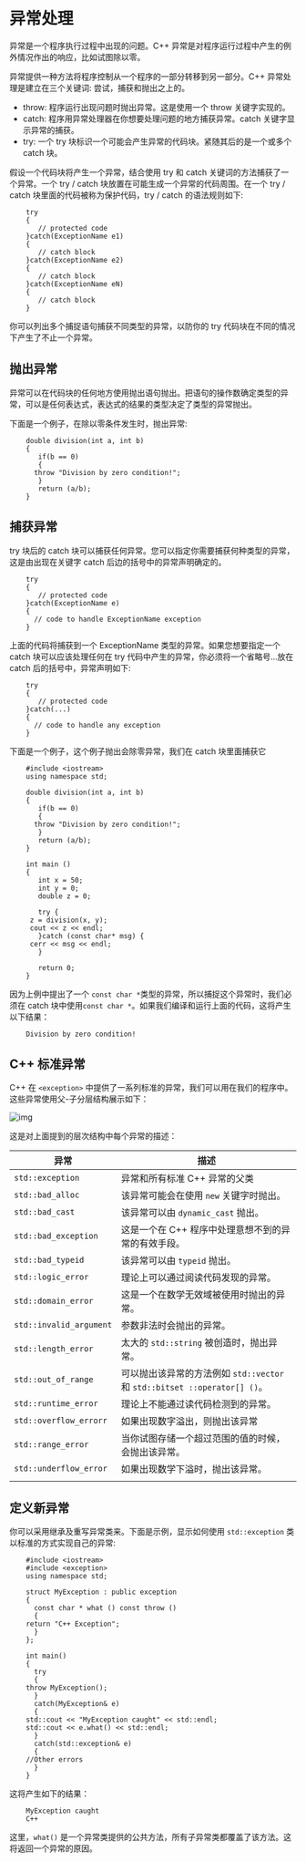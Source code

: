 # 异常处理

异常是一个程序执行过程中出现的问题。C++ 异常是对程序运行过程中产生的例外情况作出的响应，比如试图除以零。

异常提供一种方法将程序控制从一个程序的一部分转移到另一部分。C++ 异常处理是建立在三个关键词: 尝试，捕获和抛出之上的。

- throw: 程序运行出现问题时抛出异常。这是使用一个 throw 关键字实现的。
- catch: 程序用异常处理器在你想要处理问题的地方捕获异常。catch 关键字显示异常的捕获。
- try: 一个 try 块标识一个可能会产生异常的代码块。紧随其后的是一个或多个 catch 块。

假设一个代码块将产生一个异常，结合使用 try 和 catch 关键词的方法捕获了一个异常。一个 try / catch 块放置在可能生成一个异常的代码周围。在一个 try / catch 块里面的代码被称为保护代码，try / catch 的语法规则如下:

```
    try
    {
       // protected code
    }catch(ExceptionName e1)
    {
       // catch block
    }catch(ExceptionName e2)
    {
       // catch block
    }catch(ExceptionName eN)
    {
       // catch block
    }
```

你可以列出多个捕捉语句捕获不同类型的异常，以防你的 try 代码块在不同的情况下产生了不止一个异常。

## 抛出异常

异常可以在代码块的任何地方使用抛出语句抛出。把语句的操作数确定类型的异常，可以是任何表达式，表达式的结果的类型决定了类型的异常抛出。

下面是一个例子，在除以零条件发生时，抛出异常:

```
    double division(int a, int b)
    {
       if(b == 0)
       {
      throw "Division by zero condition!";
       }
       return (a/b);
    }
```

## 捕获异常

try 块后的 catch 块可以捕获任何异常。您可以指定你需要捕获何种类型的异常，这是由出现在关键字 catch 后边的括号中的异常声明确定的。

```
    try
    {
       // protected code
    }catch(ExceptionName e)
    {
      // code to handle ExceptionName exception
    }
```

上面的代码将捕获到一个 ExceptionName 类型的异常。如果您想要指定一个 catch 块可以应该处理任何在 try 代码中产生的异常，你必须将一个省略号…放在 catch 后的括号中，异常声明如下:

```
    try
    {
       // protected code
    }catch(...)
    {
      // code to handle any exception
    }
```

下面是一个例子，这个例子抛出会除零异常，我们在 catch 块里面捕获它

```
    #include <iostream>
    using namespace std;

    double division(int a, int b)
    {
       if(b == 0)
       {
      throw "Division by zero condition!";
       }
       return (a/b);
    }

    int main ()
    {
       int x = 50;
       int y = 0;
       double z = 0;

       try {
     z = division(x, y);
     cout << z << endl;
       }catch (const char* msg) {
     cerr << msg << endl;
       }

       return 0;
    }
```

因为上例中提出了一个 `const char *`类型的异常，所以捕捉这个异常时，我们必须在 catch 块中使用`const char *`。如果我们编译和运行上面的代码，这将产生以下结果：

```
    Division by zero condition!
```

## C++ 标准异常

C++ 在 `<exception>` 中提供了一系列标准的异常，我们可以用在我们的程序中。这些异常使用父-子分层结构展示如下：

![img](https://doc.yonyoucloud.com/doc/wiki/project/cplusplus/images/cpp_exceptions.jpg)

这是对上面提到的层次结构中每个异常的描述：

| 异常                   | 描述                                                         |
| ---------------------- | ------------------------------------------------------------ |
| `std::exception`     | 异常和所有标准 C++ 异常的父类                                |
| `std::bad_alloc`         | 该异常可能会在使用 `new` 关键字时抛出。                        |
| `std::bad_cast`          | 该异常可以由 `dynamic_cast` 抛出。                             |
| `std::bad_exception`     | 这是一个在 C++ 程序中处理意想不到的异常的有效手段。          |
| `std::bad_typeid`        | 该异常可以由 `typeid` 抛出。                                   |
| `std::logic_error`   | 理论上可以通过阅读代码发现的异常。                           |
| `std::domain_error`      | 这是一个在数学无效域被使用时抛出的异常。                     |
| `std::invalid_argument`  | 参数非法时会抛出的异常。                                     |
| `std::length_error`      | 太大的 `std::string` 被创造时，抛出异常。                      |
| `std::out_of_range`      | 可以抛出该异常的方法例如 `std::vector` 和 `std::bitset ::operator[] ()`。 |
| `std::runtime_error` | 理论上不能通过读代码检测到的异常。                           |
| `std::overflow_errorr`   | 如果出现数字溢出，则抛出该异常                               |
| `std::range_error`       | 当你试图存储一个超过范围的值的时候，会抛出该异常。           |
| `std::underflow_error`   | 如果出现数学下溢时，抛出该异常。                             |
|                        |                                                              |

## 定义新异常

你可以采用继承及重写异常类来。下面是示例，显示如何使用 `std::exception` 类以标准的方式实现自己的异常:

```
    #include <iostream>
    #include <exception>
    using namespace std;

    struct MyException : public exception
    {
      const char * what () const throw ()
      {
    return "C++ Exception";
      }
    };

    int main()
    {
      try
      {
    throw MyException();
      }
      catch(MyException& e)
      {
    std::cout << "MyException caught" << std::endl;
    std::cout << e.what() << std::endl;
      }
      catch(std::exception& e)
      {
    //Other errors
      }
    }
```

这将产生如下的结果：

```
    MyException caught
    C++
```

这里，`what()` 是一个异常类提供的公共方法，所有子异常类都覆盖了该方法。这将返回一个异常的原因。